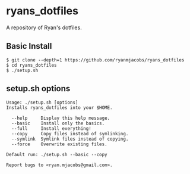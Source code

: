 ryans_dotfiles
==============

A repository of Ryan's dotfiles.

Basic Install
-------------
```
$ git clone --depth=1 https://github.com/ryanmjacobs/ryans_dotfiles
$ cd ryans_dotfiles
$ ./setup.sh
```

setup.sh options
----------------
```
Usage: ./setup.sh [options]
Installs ryans_dotfiles into your $HOME.

  --help     Display this help message.
  --basic    Install only the basics.
  --full     Install everything!
  --copy     Copy files instead of symlinking.
  --symlink  Symlink files instead of copying.
  --force    Overwrite existing files.

Default run: ./setup.sh --basic --copy

Report bugs to <ryan.mjacobs@gmail.com>.
```
